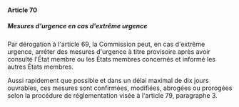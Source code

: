 #### Article 70
##### Mesures d'urgence en cas d'extrême urgence

Par dérogation à l'article 69, la Commission peut, en cas d'extrême urgence, arrêter des mesures d'urgence à titre provisoire après avoir consulté l'État membre ou les États membres concernés et informé les autres États membres.

Aussi rapidement que possible et dans un délai maximal de dix jours ouvrables, ces mesures sont confirmées, modifiées, abrogées ou prorogées selon la procédure de réglementation visée à l'article 79, paragraphe 3.